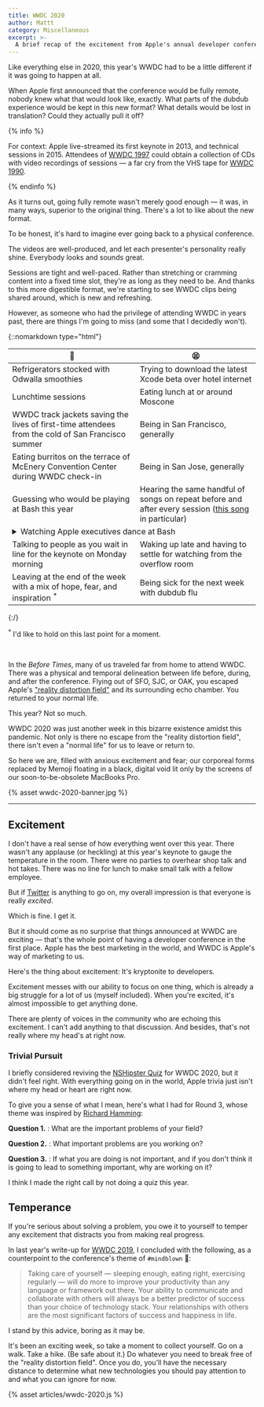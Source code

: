 ```yaml
---
title: WWDC 2020
author: Mattt
category: Miscellaneous
excerpt: >-
  A brief recap of the excitement from Apple's annual developer conference.
---
```


Like everything else in 2020,
this year's WWDC had to be a little different
if it was going to happen at all.

When Apple first announced that the conference would be fully remote,
nobody knew what that would look like, exactly.
What parts of the dubdub experience would be kept in this new format?
What details would be lost in translation?
Could they actually pull it off?

{% info %}

For context:
Apple live-streamed its first keynote in 2013,
and technical sessions in 2015.
Attendees of [WWDC 1997][wwdc 1997] could obtain a collection of CDs
with video recordings of sessions —
a far cry from the VHS tape for [WWDC 1990][wwdc 1990].

{% endinfo %}

As it turns out,
going fully remote wasn't merely good enough —
it was, in many ways, superior to the original thing.
There's a lot to like about the new format.

To be honest,
it's hard to imagine ever going back to a physical conference.

The videos are well-produced,
and let each presenter's personality really shine.
Everybody looks and sounds great.

Sessions are tight and well-paced.
Rather than stretching or cramming content into a fixed time slot,
they're as long as they need to be.
And thanks to this more digestible format,
we're starting to see WWDC clips being shared around,
which is new and refreshing.

However,
as someone who had the privilege of attending WWDC in years past,
there are things I'm going to miss
(and some that I decidedly won't).

{::nomarkdown type="html"}
<table>

<thead>
<tr>
<th>🥰</th>
<th>😫</th>
</tr>
</thead>

<tbody>

<tr>
<td>Refrigerators stocked with Odwalla smoothies</td>
<td>Trying to download the latest Xcode beta over hotel internet</td>
</tr>


<tr>
<td>Lunchtime sessions</td>
<td>Eating lunch at or around Moscone</td> 
</tr>

<tr>
<td>WWDC track jackets saving the lives of first-time attendees from the cold of San Francisco summer</td>
<td>Being in San Francisco, generally</td>
</tr>

<tr>
<td>Eating burritos on the terrace of McEnery Convention Center during WWDC check-in</td>
<td>Being in San Jose, generally</td>
</tr>

<tr>
<td>Guessing who would be playing at Bash this year</td>
<td>Hearing the same handful of songs on repeat before and after every session
(<a href="https://music.apple.com/us/album/animal/1471689800?i=1471689803">this song</a> in particular) </td>
</tr>

<tr>
<td colspan="2">

<details>
<summary>Watching Apple executives dance at Bash</summary>
<video preload="none" width="636" height="290" controls>
    <source src="{% asset wwdc-2020-apple-executives-dancing.mp4 @path %}" type="video/mp4"/>
</video>
</details>
</td>
</tr>

<tr>
<td>Talking to people as you wait in line for the keynote on Monday morning</td>
<td>Waking up late and having to settle for watching from the overflow room</td>
</tr>

<tr>
<td>Leaving at the end of the week with a mix of hope, fear, and inspiration <sup>*</sup></td>
<td>Being sick for the next week with dubdub flu</td>

</table>
{:/}


<sup>*</sup> I'd like to hold on this last point for a moment.

<br/>

In the _Before Times_,
many of us traveled far from home to attend WWDC.
There was a physical and temporal delineation
between life before, during, and after the conference.
Flying out of <abbr>SFO</abbr>, <abbr>SJC</abbr>, or <abbr>OAK</abbr>,
you escaped Apple's ["reality distortion field"][folklore] 
and its surrounding echo chamber.
You returned to your normal life.

This year? Not so much.

WWDC 2020 was just another week in this bizarre existence amidst this pandemic.
Not only is there no escape from the "reality distortion field",
there isn't even a "normal life" for us to leave or return to.

So here we are,
filled with anxious excitement and fear;
our corporeal forms replaced by
Memoji floating in a black, digital void
lit only by the screens of our soon-to-be-obsolete MacBooks Pro.

{% asset wwdc-2020-banner.jpg %}

* * *

## Excitement

I don't have a real sense of how everything went over this year.
There wasn't any applause (or heckling) at this year's keynote
to gauge the temperature in the room.
There were no parties to overhear shop talk and hot takes.
There was no line for lunch
to make small talk with a fellow employee.

But if [Twitter][#wwdc20] is anything to go on,
my overall impression is that everyone is really _excited_.

Which is fine. I get it.

But it should come as no surprise that things announced at WWDC are exciting —
that's the whole point of having a developer conference in the first place.
Apple has the best marketing in the world,
and WWDC is Apple's way of marketing to us.

Here's the thing about excitement:
It's kryptonite to developers.

Excitement messes with our ability to focus on one thing,
which is already a big struggle for a lot of us (myself included).
When you're excited,
it's almost impossible to get anything done.

There are plenty of voices in the community who are echoing this excitement.
I can't add anything to that discussion.
And besides,
that's not really where my head's at right now.

### Trivial Pursuit

I briefly considered reviving the [NSHipster Quiz](/nshipster-quiz-2/)
for WWDC 2020,
but it didn't feel right.
With everything going on in the world,
Apple trivia just isn't where my head or heart are right now.

To give you a sense of what I mean, here's what I had for Round 3,
whose theme was inspired by [Richard Hamming][hamming]:

**Question 1.**
: What are the important problems of your field?

**Question 2.**
: What important problems are you working on?

**Question 3.**
: If what you are doing is not important, 
  and if you don't think it is going to lead to something important, 
  why are working on it?

<aside class="parenthetical">
I think I made the right call by not doing a quiz this year.
</aside>

## Temperance

If you're serious about solving a problem,
you owe it to yourself to temper any excitement
that distracts you from making real progress.

In last year's write-up for [WWDC 2019](/wwdc-2019/),
I concluded with the following,
as a counterpoint to the conference's theme of `#mindblown` 🤯:

> Taking care of yourself —
> sleeping enough, eating right, exercising regularly —
> will do more to improve your productivity
> than any language or framework out there.
> Your ability to communicate and collaborate with others
> will always be a better predictor of success
> than your choice of technology stack.
> Your relationships with others
> are the most significant factors of success and happiness in life.

I stand by this advice, boring as it may be.

It's been an exciting week,
so take a moment to collect yourself.
Go on a walk. Take a hike. (Be safe about it.)
Do whatever you need to break free of the "reality distortion field".
Once you do, you'll have the necessary distance to determine
what new technologies you should pay attention to
and what you can ignore for now.

[wwdc 1990]: http://bslabs.net/2020/06/19/wwdc-1990/
[wwdc 1997]: http://bslabs.net/2018/05/28/wwdc-1997-videos/
[folklore]: https://www.folklore.org/StoryView.py?story=Reality_Distortion_Field.txt
[placebo effect]: https://en.wikipedia.org/wiki/Placebo
[#wwdc20]: https://twitter.com/hashtag/WWDC20
[hey]: https://www.protocol.com/hey-email-app-store-rejection
[antitrust]: https://ec.europa.eu/commission/presscorner/detail/en/ip_20_1073
[developer forums]: https://forums.developer.apple.com
[hamming]: https://www.cs.virginia.edu/~robins/YouAndYourResearch.html
[Developer app]: https://mjtsai.com/blog/2020/06/16/apple-developer-app-for-mac/
[transition]: https://www.apple.com/newsroom/2020/06/apple-announces-mac-transition-to-apple-silicon/

{% asset articles/wwdc-2020.js %}
